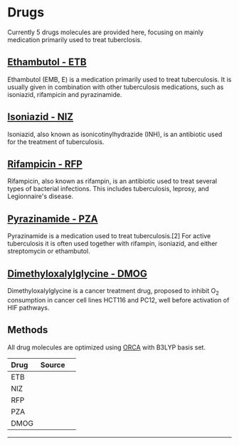 # Drugs

Currently 5 drugs molecules are provided here, focusing on mainly medication primarily used to treat tuberclosis.

## [Ethambutol - ETB][ethambutol-wiki]
Ethambutol (EMB, E) is a medication primarily used to treat tuberculosis. It is usually given in combination with other tuberculosis medications, such as isoniazid, rifampicin and pyrazinamide.

## [Isoniazid - NIZ][isoniazid-wiki]
Isoniazid, also known as isonicotinylhydrazide (INH), is an antibiotic used for the treatment of tuberculosis.

## [Rifampicin - RFP][rifampicin-wiki]
Rifampicin, also known as rifampin, is an antibiotic used to treat several types of bacterial infections. This includes tuberculosis, leprosy, and Legionnaire's disease.

## [Pyrazinamide - PZA][pyrazinamide-wiki]
Pyrazinamide is a medication used to treat tuberculosis.[2] For active tuberculosis it is often used together with rifampin, isoniazid, and either streptomycin or ethambutol.

## [Dimethyloxalylglycine - DMOG][dmog-pubchem]
Dimethyloxalylglycine is a cancer treatment drug, proposed to inhibit O<sub>2</sub> consumption in cancer cell lines HCT116 and PC12, well before activation of HIF pathways.

## Methods

All drug molecules are optimized using [ORCA][orca] with B3LYP basis set.

|Drug|Source|  |
|:---|:-----|:-|
|ETB |      |  |
|NIZ |      |  |
|RFP |      |  |
|PZA |      |  |
|DMOG|      |  |

------------------------------------------------------------------------
[ethambutol-wiki]: https://en.wikipedia.org/wiki/Ethambutol
[isoniazid-wiki]: https://en.wikipedia.org/wiki/Isoniazid
[rifampicin-wiki]: https://en.wikipedia.org/wiki/Rifampicin
[pyrazinamide-wiki]: https://en.wikipedia.org/wiki/Pyrazinamide
[dmog-pubchem]: https://pubchem.ncbi.nlm.nih.gov/substance/329798774
[orca]: https://orcaforum.cec.mpg.de/
